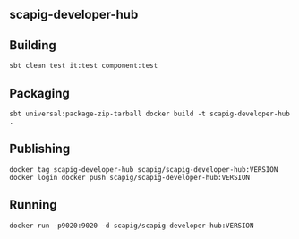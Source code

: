 ## scapig-developer-hub

## Building
``
sbt clean test it:test component:test
``

## Packaging
``
sbt universal:package-zip-tarball
docker build -t scapig-developer-hub .
``

## Publishing
``
docker tag scapig-developer-hub scapig/scapig-developer-hub:VERSION
docker login
docker push scapig/scapig-developer-hub:VERSION
``

## Running
``
docker run -p9020:9020 -d scapig/scapig-developer-hub:VERSION
``
